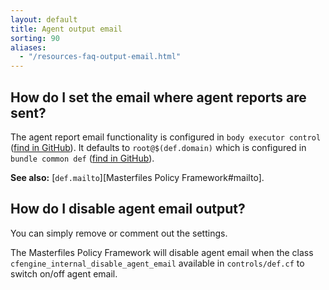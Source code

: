 ```yaml
---
layout: default
title: Agent output email
sorting: 90
aliases:
  - "/resources-faq-output-email.html"
---
```


## How do I set the email where agent reports are sent?

The agent report email functionality is configured in `body executor control` ([find in GitHub](https://github.com/search?q=repo%3Acfengine%2Fmasterfiles+mail+path%3A**%2Fcf_execd.cf&type=code)).
It defaults to `root@$(def.domain)` which is configured in `bundle common def` ([find in GitHub](https://github.com/search?q=repo%3Acfengine%2Fmasterfiles+%22mailto%22+path%3A**%2Fdef.cf&type=code)).

**See also:** [`def.mailto`][Masterfiles Policy Framework#mailto].

## How do I disable agent email output?

You can simply remove or comment out the settings.

The Masterfiles Policy Framework will disable agent email when the class
`cfengine_internal_disable_agent_email` available in `controls/def.cf` to
switch on/off agent email.
